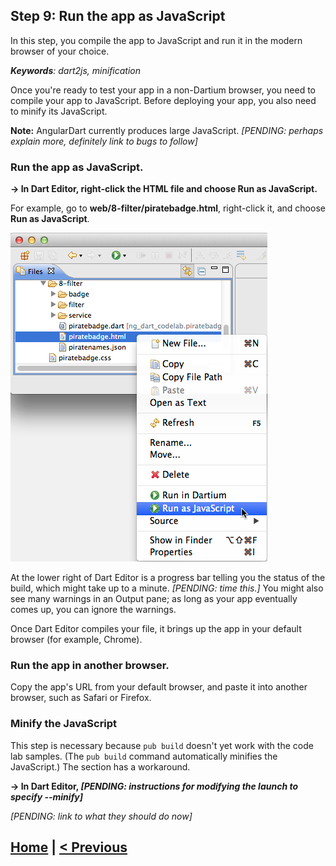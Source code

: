 ## Step 9: Run the app as JavaScript

In this step, you compile the app to JavaScript and
run it in the modern browser of your choice.

_**Keywords**: dart2js, minification_

Once you're ready to test your app in a non-Dartium browser,
you need to compile your app to JavaScript.
Before deploying your app, you also need to minify its JavaScript.

**Note:** AngularDart currently produces large JavaScript.
_[PENDING: perhaps explain more, definitely link to bugs to follow]_

### Run the app as JavaScript.

**&rarr; In Dart Editor, right-click the HTML file and choose Run as JavaScript.**

For example, go to **web/8-filter/piratebadge.html**,
right-click it, and choose **Run as JavaScript**.

![screenshot of Dart Editor](img/runAsJs.png)

At the lower right of Dart Editor is a progress bar
telling you the status of the build,
which might take up to a minute.
_[PENDING: time this.]_
You might also see many warnings in an Output pane;
as long as your app eventually comes up,
you can ignore the warnings.

Once Dart Editor compiles your file,
it brings up the app in your default browser
(for example, Chrome).


### Run the app in another browser.

Copy the app's URL from your default browser,
and paste it into another browser,
such as Safari or Firefox.

### Minify the JavaScript

This step is necessary because `pub build`
doesn't yet work with the code lab samples.
(The `pub build` command automatically minifies the JavaScript.)
The section has a workaround.

<b> &rarr; In Dart Editor, _[PENDING: instructions for modifying the launch to specify --minify]_ </b>


_[PENDING: link to what they should do now]_

## [Home](../README.md) | [< Previous](step-8.md)
